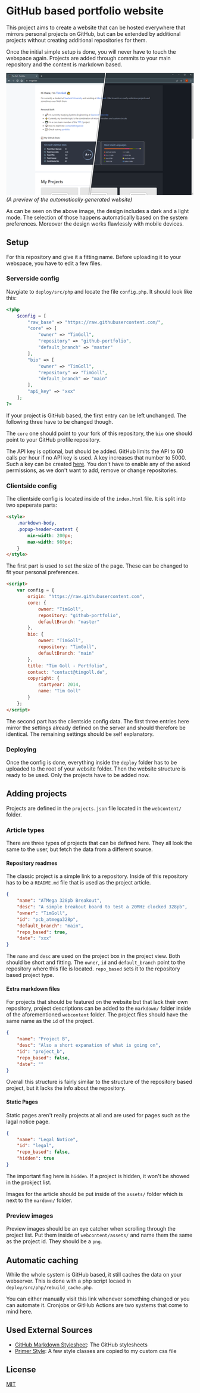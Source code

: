 # GitHub based portfolio website

This project aims to create a website that can be hosted everywhere that mirrors personal projects on GitHub, but can be extended by additional projects without creating additional repositories for them.

Once the initial simple setup is done, you will never have to touch the webspace again. Projects are added through commits to your main repository and the content is markdown based.

![automatically generated website](assets/preview.png)
_(A preview of the automatically generated website)_

As can be seen on the above image, the design includes a dark and a light mode. The selection of those happens automatically based on the system preferences. Moreover the design works flawlessly with mobile devices.

## Setup

For this repository and give it a fitting name. Before uploading it to your webspace, you have to edit a few files.

### Serverside config

Navgiate to `deploy/src/php` and locate the file `config.php`. It should look like this:

```php
<?php
    $config = [
        "raw_base" => "https://raw.githubusercontent.com/",
        "core" => [
            "owner" => "TimGoll",
            "repository" => "github-portfolio",
            "default_branch" => "master"
        ],
        "bio" => [
            "owner" => "TimGoll",
            "repository" => "TimGoll",
            "default_branch" => "main"
        ],
        "api_key" => "xxx"
    ];
?>
```

If your project is GitHub based, the first entry can be left unchanged. The following three have to be changed though.

The `core` one should point to your fork of this repository, the `bio` one should point to your GitHub profile repository.

The API key is optional, but should be added. GitHub limits the API to 60 calls per hour if no API key is used. A key increases that number to 5000. Such a key can be created [here](https://github.com/settings/tokens). You don't have to enable any of the asked permissions, as we don't want to add, remove or change repositories.

### Clientside config

The clientside config is located inside of the `index.html` file. It is split into two speperate parts:

```html
<style>
    .markdown-body,
    .popup-header-content {
        min-width: 200px;
        max-width: 980px;
    }
</style>
```

The first part is used to set the size of the page. These can be changed to fit your personal preferences.

```html
<script>
    var config = {
        origin: "https://raw.githubusercontent.com",
        core: {
            owner: "TimGoll",
            repository: "github-portfolio",
            defaultBranch: "master"
        },
        bio: {
            owner: "TimGoll",
            repository: "TimGoll",
            defaultBranch: "main"
        },
        title: "Tim Goll - Portfolio",
        contact: "contact@timgoll.de",
        copyright: {
            startyear: 2014,
            name: "Tim Goll"
        }
    };
</script>
```

The second part has the clientside config data. The first three entries here mirror the settings already defined on the server and should therefore be identical. The remaining settings should be self explanatory.

### Deploying

Once the config is done, everything inside the `deploy` folder has to be uploaded to the root of your website folder. Then the website structure is ready to be used. Only the projects have to be added now.

## Adding projects

Projects are defined in the `projects.json` file located in the `webcontent/` folder.

### Article types

There are three types of projects that can be defined here. They all look the same to the user, but fetch the data from a different source.

#### Repository readmes

The classic project is a simple link to a repository. Inside of this repository has to be a `README.md` file that is used as the project article.

```json
{
    "name": "ATMega 328pb Breakout",
    "desc": "A simple breakout board to test a 20MHz clocked 328pb",
    "owner": "TimGoll",
    "id": "pcb_atmega328p",
    "default_branch": "main",
    "repo_based": true,
    "date": "xxx"
}
```

The `name` and `desc` are used on the project box in the project view. Both should be short and fitting. The `owner`, `id` and `default_branch` point to the repository where this file is located. `repo_based` sets it to the repository based project type.

#### Extra markdown files

For projects that should be featured on the website but that lack their own repository, project descriptions can be added to the `markdown/` folder inside of the aforementioned `webcontent` folder. The project files should have the same name as the `id` of the project.

```json
{
    "name": "Project B",
    "desc": "Also a short expanation of what is going on",
    "id": "project_b",
    "repo_based": false,
    "date": ""
}
```

Overall this structure is fairly similar to the structure of the repository based project, but it lacks the info about the repository.

#### Static Pages

Static pages aren't really projects at all and are used for pages such as the lagal notice page.

```json
{
    "name": "Legal Notice",
    "id": "legal",
    "repo_based": false,
    "hidden": true
}
```

The important flag here is `hidden`. If a project is hidden, it won't be showed in the prokject list.

Images for the article should be put inside of the `assets/` folder which is next to the `mardown/` folder.

### Preview images

Preview images should be an eye catcher when scrolling through the project list. Put them inside of `webcontent/assets/` and name them the same as the project id. They should be a `png`.

## Automatic caching

While the whole system is GitHub based, it still caches the data on your webserver. This is done with a php script locaed in `deploy/src/php/rebuild_cache.php`.

You can either manually visit this link whenever something changed or you can automate it. Cronjobs or GitHub Actions are two systems that come to mind here.

## Used External Sources

- [GitHub Markdown Stylesheet](https://github.com/sindresorhus/github-markdown-css): The GitHub stylesheets
- [Primer Style](https://primer.style/css): A few style classes are copied to my custom css file

## License

[MIT](LICENSE)
